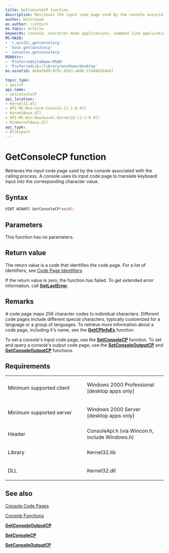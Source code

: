 ```yaml
---
title: GetConsoleCP function
description: Retrieves the input code page used by the console associated with the calling process.
author: bitcrazed
ms.author: richturn
ms.topic: article
keywords: console, character mode applications, command line applications, terminal applications, console api
MS-HAID:
- '\_win32\_getconsolecp'
- 'base.getconsolecp'
- 'consoles.getconsolecp'
MSHAttr:
- 'PreferredSiteName:MSDN'
- 'PreferredLib:/library/windows/desktop'
ms.assetid: 9e0af6d9-0f5c-45b3-a686-22449d26de47

topic_type:
- apiref
api_name:
- GetConsoleCP
api_location:
- Kernel32.dll
- API-MS-Win-Core-Console-l1-1-0.dll
- KernelBase.dll
- API-MS-Win-DownLevel-Kernel32-l1-1-0.dll
- MinKernelBase.dll
api_type:
- DllExport
---
```


# GetConsoleCP function


Retrieves the input code page used by the console associated with the calling process. A console uses its input code page to translate keyboard input into the corresponding character value.

Syntax
------

```C
UINT WINAPI GetConsoleCP(void);
```

Parameters
----------

This function has no parameters.

Return value
------------

The return value is a code that identifies the code page. For a list of identifiers, see [Code Page Identifiers](https://msdn.microsoft.com/library/windows/desktop/dd317756).

If the return value is zero, the function has failed. To get extended error information, call [**GetLastError**](https://msdn.microsoft.com/library/windows/desktop/ms679360).

Remarks
-------

A code page maps 256 character codes to individual characters. Different code pages include different special characters, typically customized for a language or a group of languages. To retrieve more information about a code page, including it's name, see the [**GetCPInfoEx**](https://msdn.microsoft.com/library/windows/desktop/dd318081) function.

To set a console's input code page, use the [**SetConsoleCP**](setconsolecp.md) function. To set and query a console's output code page, use the [**SetConsoleOutputCP**](setconsoleoutputcp.md) and [**GetConsoleOutputCP**](getconsoleoutputcp.md) functions.

Requirements
------------

<table>
<colgroup>
<col width="50%" />
<col width="50%" />
</colgroup>
<tbody>
<tr class="odd">
<td><p>Minimum supported client</p></td>
<td><p>Windows 2000 Professional [desktop apps only]</p></td>
</tr>
<tr class="even">
<td><p>Minimum supported server</p></td>
<td><p>Windows 2000 Server [desktop apps only]</p></td>
</tr>
<tr class="odd">
<td><p>Header</p></td>
<td>ConsoleApi.h (via Wincon.h, include Windows.h)</td>
</tr>
<tr class="even">
<td><p>Library</p></td>
<td>Kernel32.lib</td>
</tr>
<tr class="odd">
<td><p>DLL</p></td>
<td>Kernel32.dll</td>
</tr>
<tr class="even">
</tr>
<tr class="odd">
</tr>
<tr class="even">
</tr>
</tbody>
</table>

## <span id="see_also"></span>See also


[Console Code Pages](console-code-pages.md)

[Console Functions](console-functions.md)

[**GetConsoleOutputCP**](getconsoleoutputcp.md)

[**SetConsoleCP**](setconsolecp.md)

[**SetConsoleOutputCP**](setconsoleoutputcp.md)

 

 




